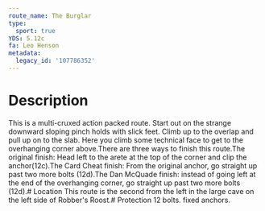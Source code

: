 ```yaml
---
route_name: The Burglar
type:
  sport: true
YDS: 5.12c
fa: Leo Henson
metadata:
  legacy_id: '107786352'
---
```

# Description
This is a multi-cruxed action packed route.  Start out on the strange downward sloping pinch holds with slick feet.  Climb up to the overlap and pull up on to the slab.  Here you climb some technical face to get to the overhanging corner above.There are three ways to finish this route.The original finish: Head left to the arete at the top of the corner and clip the anchor(12c).The Card Cheat finish: From the original anchor, go straight up past two more bolts (12d).The Dan McQuade finish: instead of going left at the end of the overhanging corner, go straight up past two more bolts (12d).# Location
This route is the second from the left in the large cave on the left side of Robber's Roost.# Protection
12 bolts. fixed anchors.